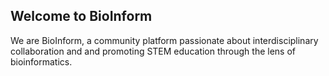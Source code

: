 ## Welcome to BioInform
We are BioInform, a community platform passionate about interdisciplinary collaboration and and promoting STEM education through the lens of bioinformatics. 

